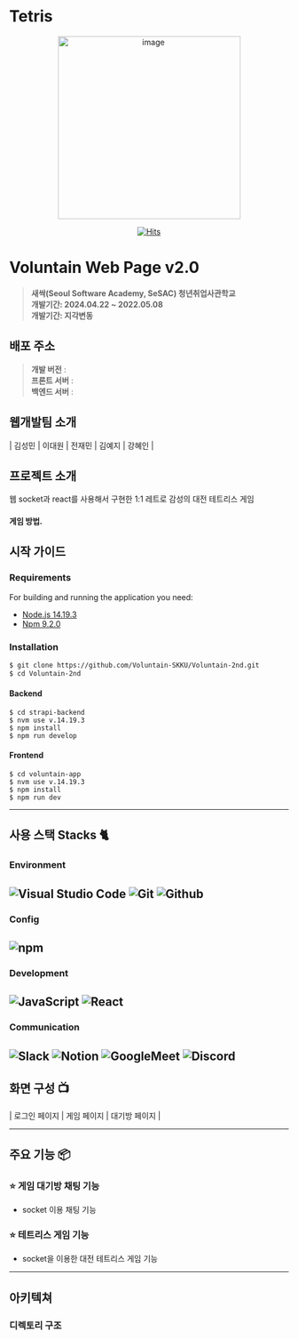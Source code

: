 # Tetris

<div align="center">
<img width="329" alt="image" src="![tetrist_logo](https://github.com/sesac-laters-team/tetrist/assets/133750746/20b89e3c-a8a4-49ee-9565-bb0b4adbfbe4)">

[![Hits](https://hits.seeyoufarm.com/api/count/incr/badge.svg?url=https%3A%2F%2Fgithub.com%2FVoluntain-SKKU%2FVoluntain-2nd&count_bg=%2379C83D&title_bg=%23555555&icon=&icon_color=%23E7E7E7&title=hits&edge_flat=false)](https://hits.seeyoufarm.com)

</div>

# Voluntain Web Page v2.0
> **새싹(Seoul Software Academy, SeSAC) 청년취업사관학교** <br/> **개발기간: 2024.04.22 ~ 2022.05.08** <br/> **개발기간: 지각변동**

## 배포 주소

> **개발 버전** : []() <br>
> **프론트 서버** : <br>
> **백엔드 서버** : <br>

## 웹개발팀 소개

|      김성민       |         이대원         |       전재민         |      김예지       |      강혜인       |                                                                                                                       


## 프로젝트 소개

웹 socket과 react를 사용해서 구현한 1:1 레트로 감성의 대전 테트리스 게임


#### 게임 방법.


## 시작 가이드
### Requirements
For building and running the application you need:

- [Node.js 14.19.3](https://nodejs.org/ca/blog/release/v14.19.3/)
- [Npm 9.2.0](https://www.npmjs.com/package/npm/v/9.2.0)

### Installation
``` bash
$ git clone https://github.com/Voluntain-SKKU/Voluntain-2nd.git
$ cd Voluntain-2nd
```
#### Backend
```
$ cd strapi-backend
$ nvm use v.14.19.3
$ npm install
$ npm run develop
```

#### Frontend
```
$ cd voluntain-app
$ nvm use v.14.19.3
$ npm install 
$ npm run dev
```

---

## 사용 스택 Stacks 🐈

### Environment
![Visual Studio Code](https://img.shields.io/badge/Visual%20Studio%20Code-007ACC?style=for-the-badge&logo=Visual%20Studio%20Code&logoColor=white)
![Git](https://img.shields.io/badge/Git-F05032?style=for-the-badge&logo=Git&logoColor=white)
![Github](https://img.shields.io/badge/GitHub-181717?style=for-the-badge&logo=GitHub&logoColor=white)             
---

### Config
![npm](https://img.shields.io/badge/npm-CB3837?style=for-the-badge&logo=npm&logoColor=white)        
---

### Development
![JavaScript](https://img.shields.io/badge/JavaScript-F7DF1E?style=for-the-badge&logo=Javascript&logoColor=white)
![React](https://img.shields.io/badge/React-20232A?style=for-the-badge&logo=react&logoColor=61DAFB)
---

### Communication
![Slack](https://img.shields.io/badge/Slack-4A154B?style=for-the-badge&logo=Slack&logoColor=white)
![Notion](https://img.shields.io/badge/Notion-000000?style=for-the-badge&logo=Notion&logoColor=white)
![GoogleMeet](https://img.shields.io/badge/GoogleMeet-00897B?style=for-the-badge&logo=Google%20Meet&logoColor=white)
![Discord](https://img.shields.io/badge/Discord-5865F2?style=for-the-badge&logo=Discord&logoColor=white)
---

## 화면 구성 📺
| 로그인 페이지  |  게임 페이지   |  대기방 페이지   |

---
## 주요 기능 📦

### ⭐️ 게임 대기방 채팅 기능
- socket 이용 채팅 기능

### ⭐️ 테트리스 게임 기능
- socket을 이용한 대전 테트리스 게임 기능

---
## 아키텍쳐

### 디렉토리 구조
